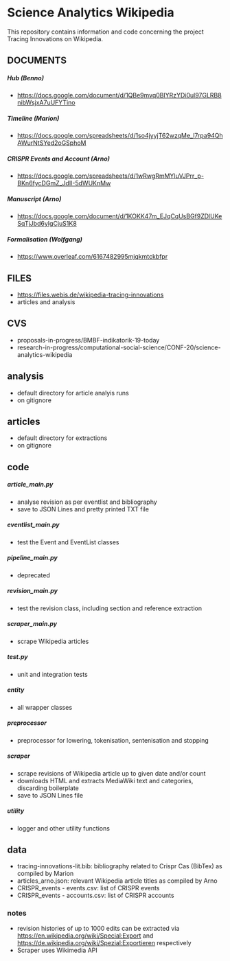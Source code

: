 # Science Analytics Wikipedia

This repository contains information and code concerning the project Tracing Innovations on Wikipedia.

## DOCUMENTS
##### Hub (Benno)
- https://docs.google.com/document/d/1QBe9mvq0BlYRzYDi0ul97GLRB8nibWsjxA7uUFYTino
##### Timeline (Marion)
- https://docs.google.com/spreadsheets/d/1so4jyyjT62wzqMe_l7rpa94QhAWurNtSYed2oGSphoM
##### CRISPR Events and Account (Arno)
- https://docs.google.com/spreadsheets/d/1wRwgRmMYluVJPrr_p-BKn6fycDGmZ_JdlI-5dWUKnMw
##### Manuscript (Arno)
- https://docs.google.com/document/d/1KOKK47m_EJqCqUsBGf9ZDlUKeSqTjJbd6yIgCjuS1K8
##### Formalisation (Wolfgang)
- https://www.overleaf.com/6167482995mjqkmtckbfpr

## FILES
- https://files.webis.de/wikipedia-tracing-innovations
- articles and analysis

## CVS
- proposals-in-progress/BMBF-indikatorik-19-today
- research-in-progress/computational-social-science/CONF-20/science-analytics-wikipedia

## analysis
- default directory for article analyis runs
- on gitignore

## articles
- default directory for extractions
- on gitignore

## code
##### article_main.py
- analyse revision as per eventlist and bibliography
- save to JSON Lines and pretty printed TXT file
##### eventlist_main.py
- test the Event and EventList classes
##### pipeline_main.py
- deprecated
##### revision_main.py
- test the revision class, including section and reference extraction
##### scraper_main.py
- scrape Wikipedia articles
##### test.py
- unit and integration tests
##### entity
- all wrapper classes
##### preprocessor
- preprocessor for lowering, tokenisation, sentenisation and stopping
##### scraper
- scrape revisions of Wikipedia article up to given date and/or count
- downloads HTML and extracts MediaWiki text and categories, discarding boilerplate
- save to JSON Lines file
##### utility
- logger and other utility functions

## data
- tracing-innovations-lit.bib: bibliography related to Crispr Cas (BibTex) as compiled by Marion
- articles_arno.json: relevant Wikipedia article titles as compiled by Arno
- CRISPR_events - events.csv: list of CRISPR events
- CRISPR_events - accounts.csv: list of CRISPR accounts

### notes
- revision histories of up to 1000 edits can be extracted via https://en.wikipedia.org/wiki/Special:Export and https://de.wikipedia.org/wiki/Spezial:Exportieren respectively
- Scraper uses Wikimedia API

